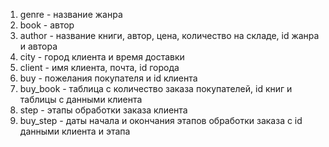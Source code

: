 1) genre - название жанра
2) book - автор
3) author - название книги, автор, цена, количество на складе, id жанра и автора
4) city - город клиента и время доставки
5) client - имя клиента, почта, id города
6) buy - пожелания покупателя и id клиента
7) buy_book - таблица с количество заказа покупателей, id книг и таблицы с данными клиента
8) step - этапы обработки заказа клиента
9) buy_step - даты начала и окончания этапов обработки заказа с id данными клиента и этапа
